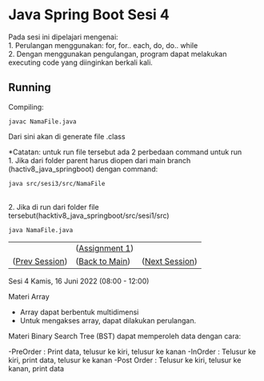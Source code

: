 # Java Spring Boot Sesi 4

Pada sesi ini dipelajari mengenai:\
    1. Perulangan menggunakan: for, for.. each, do, do.. while\
    2. Dengan menggunakan pengulangan, program dapat melakukan executing code yang diinginkan berkali kali.


## Running
Compiling: 

    javac NamaFile.java
Dari sini akan di generate file .class

*Catatan: untuk run file tersebut ada 2 perbedaan command untuk run\
    1. Jika dari folder parent harus diopen dari main branch (hactiv8_java_springboot) dengan command:

    java src/sesi3/src/NamaFile
\
2. Jika di run dari folder file tersebut(hacktiv8_java_springboot/src/sesi1/src)

    java NamaFile.java

<table align="center" style="border:none;">
<tr>
<td></td>
<td align="center">(<a href="https://github.com/farlhmd/hacktiv8_java_springboot/tree/main/src/sesi3/assignment1">Assignment 1</a>)</td>
<td></td>
</tr>
  <tr>
    <td>(<a href="https://github.com/farlhmd/hacktiv8_java_springboot/tree/main/src/sesi2">Prev Session</a>)</td>
    <td>(<a href="https://github.com/farlhmd/hacktiv8_java_springboot">Back to Main</a>)</td>
    <td>(<a href="https://github.com/farlhmd/hacktiv8_java_springboot/tree/main/src/sesi4">Next Session</a>)</td>
  </tr>
</table>
    



Sesi 4 Kamis, 16 Juni 2022 (08:00 - 12:00)

Materi Array
- Array dapat berbentuk multidimensi
- Untuk mengakses array, dapat dilakukan perulangan.

Materi Binary Search Tree (BST) dapat memperoleh data dengan cara:

-PreOrder : Print data, telusur ke kiri, telusur ke kanan
-InOrder : Telusur ke kiri, print data, telusur ke kanan
-Post Order : Telusur ke kiri, telusur ke kanan, print data
